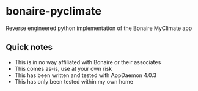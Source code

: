 # bonaire-pyclimate
Reverse engineered python implementation of the Bonaire MyClimate app

## Quick notes
- This is in no way affiliated with Bonaire or their associates
- This comes as-is, use at your own risk
- This has been written and tested with AppDaemon 4.0.3
- This has only been tested within my own home

